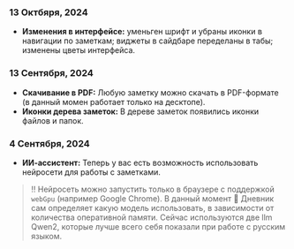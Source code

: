 ### 13 Октбяря, 2024

- **Изменения в интерфейсе:** уменьген шрифт и убраны иконки в навигации по заметкам; виджеты в сайдбаре переделаны в табы; изменены цветы интерфейса.

### 13 Сентября, 2024

- **Скачивание в PDF:** Любую заметку можно скачать в PDF-формате (в данный момен работает только на десктопе).
- **Иконки дерева заметок:** В дереве заметок появились иконки файлов и папок.

### 4 Сентября, 2024

- **ИИ-ассистент:** Теперь у вас есть возможность использовать нейросети для работы с заметками.

> ‼️ Нейросеть можно запустить только в браузере с поддержкой `webGpu` (например Google Chrome). В данный момент 📕 Дневник сам определяет какую модель использовать, в зависимости от количества оперативной памяти. Сейчас используются две llm Qwen2, которые лучше всего себя показали при работе с русским языком.
